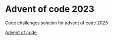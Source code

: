 # Advent of code 2023

Code challenges solution for advent of code 2023

[Advent of code](https://adventofcode.com/2023)
